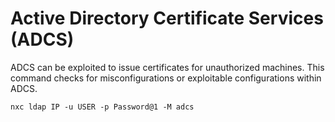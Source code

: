 # Active Directory Certificate Services (ADCS)

ADCS can be exploited to issue certificates for unauthorized machines. This command checks for misconfigurations or exploitable configurations within ADCS.

    nxc ldap IP -u USER -p Password@1 -M adcs

